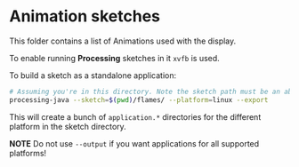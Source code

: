 Animation sketches
==================

This folder contains a list of Animations used with the display.

To enable running **Processing** sketches in it `xvfb` is used.

To build a sketch as a standalone application:

```bash
# Assuming you're in this directory. Note the sketch path must be an absolute path.
processing-java --sketch=$(pwd)/flames/ --platform=linux --export
```

This will create a bunch of `application.*` directories for the different platform in the sketch directory.

**NOTE** Do not use `--output` if you want applications for all supported platforms!

